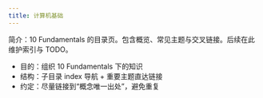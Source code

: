 ```yaml
---
title: 计算机基础
---
```


简介：10 Fundamentals 的目录页。包含概览、常见主题与交叉链接。后续在此维护索引与 TODO。

- 目的：组织 10 Fundamentals 下的知识
- 结构：子目录 index 导航 + 重要主题直达链接
- 约定：尽量链接到“概念唯一出处”，避免重复
